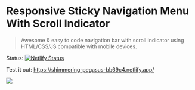 # Responsive Sticky Navigation Menu With Scroll Indicator
> Awesome & easy to code navigation bar with scroll indicator using HTML/CSS/JS compatible with mobile devices.

Status: [![Netlify Status](https://api.netlify.com/api/v1/badges/a0e7c73c-7f31-4ec2-b0a1-0071c687634d/deploy-status)](https://shimmering-pegasus-bb69c4.netlify.app/)

Test it out: https://shimmering-pegasus-bb69c4.netlify.app/

![](screen.png)

